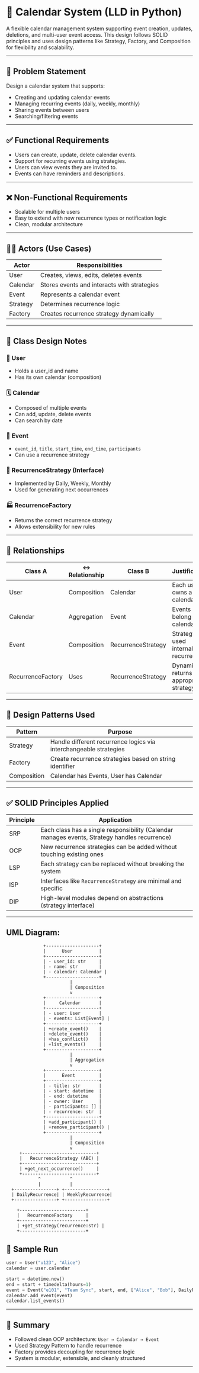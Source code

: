 # 📅 Calendar System (LLD in Python)

A flexible calendar management system supporting event creation, updates, deletions, and multi-user event access. This design follows SOLID principles and uses design patterns like Strategy, Factory, and Composition for flexibility and scalability.

---

## 🧠 Problem Statement
Design a calendar system that supports:
- Creating and updating calendar events
- Managing recurring events (daily, weekly, monthly)
- Sharing events between users
- Searching/filtering events

---

## ✅ Functional Requirements
- Users can create, update, delete calendar events.
- Support for recurring events using strategies.
- Users can view events they are invited to.
- Events can have reminders and descriptions.

---

## ❌ Non-Functional Requirements
- Scalable for multiple users
- Easy to extend with new recurrence types or notification logic
- Clean, modular architecture

---

## 🧑‍💻 Actors (Use Cases)
| Actor    | Responsibilities                            |
|----------|---------------------------------------------|
| User     | Creates, views, edits, deletes events       |
| Calendar | Stores events and interacts with strategies |
| Event    | Represents a calendar event                 |
| Strategy | Determines recurrence logic                 |
| Factory  | Creates recurrence strategy dynamically     |

---

## 🧱 Class Design Notes

### 👤 User
- Holds a user_id and name
- Has its own calendar (composition)

### 🗓️ Calendar
- Composed of multiple events
- Can add, update, delete events
- Can search by date

### 📌 Event
- `event_id`, `title`, `start_time`, `end_time`, `participants`
- Can use a recurrence strategy

### 🔁 RecurrenceStrategy (Interface)
- Implemented by Daily, Weekly, Monthly
- Used for generating next occurrences

### 🏭 RecurrenceFactory
- Returns the correct recurrence strategy
- Allows extensibility for new rules

---

## 🔁 Relationships
| Class A          | ↔️ Relationship | Class B             | Justification                               |
|------------------|----------------|----------------------|----------------------------------------------|
| User             | Composition    | Calendar             | Each user owns a calendar                    |
| Calendar         | Aggregation    | Event                | Events belong to calendar                    |
| Event            | Composition    | RecurrenceStrategy   | Strategy used internally for recurrence      |
| RecurrenceFactory| Uses           | RecurrenceStrategy   | Dynamically returns appropriate strategy     |

---

## 🔐 Design Patterns Used
| Pattern            | Purpose                                                              |
|--------------------|-----------------------------------------------------------------------|
| Strategy           | Handle different recurrence logics via interchangeable strategies    |
| Factory            | Create recurrence strategies based on string identifier              |
| Composition        | Calendar has Events, User has Calendar                               |

---

## ✅ SOLID Principles Applied
| Principle | Application                                                                 |
|-----------|-----------------------------------------------------------------------------|
| SRP       | Each class has a single responsibility (Calendar manages events, Strategy handles recurrence) |
| OCP       | New recurrence strategies can be added without touching existing ones       |
| LSP       | Each strategy can be replaced without breaking the system                  |
| ISP       | Interfaces like `RecurrenceStrategy` are minimal and specific               |
| DIP       | High-level modules depend on abstractions (strategy interface)              |

---

## UML Diagram:

                  +--------------------+
                  |      User          |
                  +--------------------+
                  | - user_id: str     |
                  | - name: str        |
                  | - calendar: Calendar |
                  +--------------------+
                            |
                            | Composition
                            v
                  +--------------------+
                  |     Calendar       |
                  +--------------------+
                  | - user: User       |
                  | - events: List[Event] |
                  +--------------------+
                  | +create_event()    |
                  | +delete_event()    |
                  | +has_conflict()    |
                  | +list_events()     |
                  +--------------------+
                            |
                            | Aggregation
                            v
                  +--------------------+
                  |      Event         |
                  +--------------------+
                  | - title: str       |
                  | - start: datetime  |
                  | - end: datetime    |
                  | - owner: User      |
                  | - participants: [] |
                  | - recurrence: str  |
                  +--------------------+
                  | +add_participant() |
                  | +remove_participant() |
                  +--------------------+
                            |
                            | Composition
                            v
         +----------------------------+
         |   RecurrenceStrategy (ABC) |
         +----------------------------+
         | +get_next_occurrence()     |
         +----------------------------+
                ^           ^
                |           |
      +----------------+ +----------------+
      | DailyRecurrence| | WeeklyRecurrence|
      +----------------+ +----------------+

        +-------------------------+
        |   RecurrenceFactory     |
        +-------------------------+
        | +get_strategy(recurrence:str) |
        +-------------------------+


## 🧪 Sample Run
```python
user = User("u123", "Alice")
calendar = user.calendar

start = datetime.now()
end = start + timedelta(hours=1)
event = Event("e101", "Team Sync", start, end, ["Alice", "Bob"], DailyRecurrence())
calendar.add_event(event)
calendar.list_events()
```

---

## 📌 Summary
- Followed clean OOP architecture: `User → Calendar → Event`
- Used Strategy Pattern to handle recurrence
- Factory provides decoupling for recurrence logic
- System is modular, extensible, and cleanly structured

---
